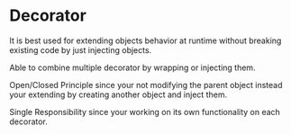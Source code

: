 # Decorator

It is best used for extending objects behavior at runtime without breaking existing code by just injecting objects.

Able to combine multiple decorator by wrapping or injecting them.

Open/Closed Principle since your not modifying the parent object instead your extending by creating another object and inject them.

Single Responsibility since your working on its own functionality on each decorator.

